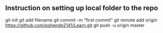 Instruction on setting up local folder to the repo
------------------ 
git init
git add filename
git commit -m "first commit"
git remote add origin https://github.com/pshende2141/Learn.git
git push -u origin master